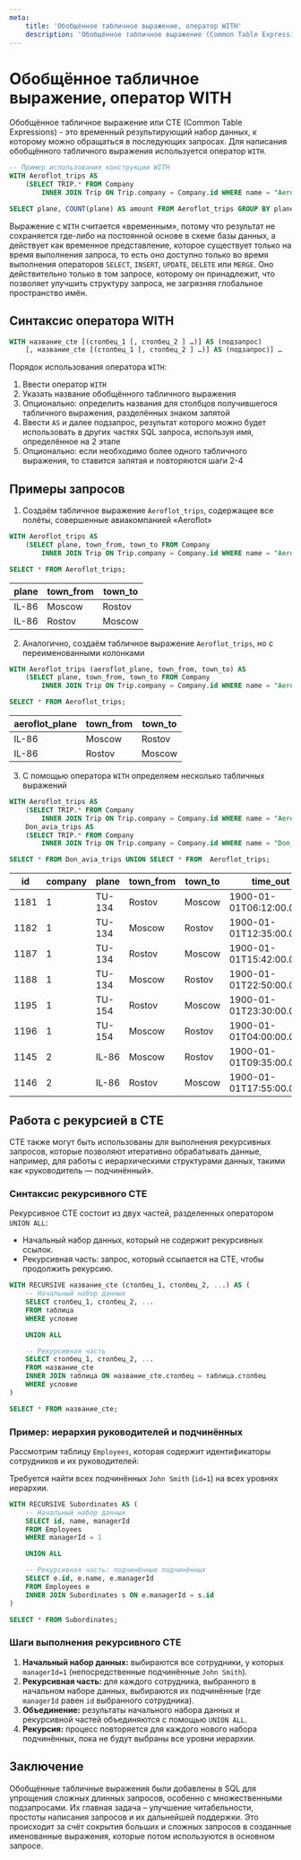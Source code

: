 ```yaml
---
meta:
    title: 'Обобщённое табличное выражение, оператор WITH'
    description: 'Обобщённое табличное выражение (Common Table Expression) в SQL. Синтаксис оператора WITH и примеры его использования.'
---
```


# Обобщённое табличное выражение, оператор WITH

Обобщённое табличное выражение или CTE (Common Table Expressions) - это временный результирующий набор данных, к которому можно обращаться в последующих запросах.
Для написания обобщённого табличного выражения используется оператор `WITH`.

```sql
-- Пример использования конструкции WITH
WITH Aeroflot_trips AS
    (SELECT TRIP.* FROM Company
        INNER JOIN Trip ON Trip.company = Company.id WHERE name = "Aeroflot")

SELECT plane, COUNT(plane) AS amount FROM Aeroflot_trips GROUP BY plane;
```

Выражение с `WITH` считается «временным», потому что результат не сохраняется где-либо на постоянной основе
в схеме базы данных, а действует как временное представление, которое существует только на время выполнения запроса,
то есть оно доступно только во время выполнения операторов `SELECT`, `INSERT`, `UPDATE`, `DELETE` или `MERGE`.
Оно действительно только в том запросе, которому он принадлежит, что позволяет улучшить структуру запроса, не загрязняя глобальное пространство имён.

## Синтаксис оператора WITH

```sql
WITH название_cte [(столбец_1 [, столбец_2 ] …)] AS (подзапрос)
    [, название_cte [(столбец_1 [, столбец_2 ] …)] AS (подзапрос)] …
```

Порядок использования оператора `WITH`:

1. Ввести оператор `WITH`
2. Указать название обобщённого табличного выражения
3. Опционально: определить названия для столбцов получившегося табличного выражения, разделённых знаком запятой
4. Ввести `AS` и далее подзапрос, результат которого можно будет использовать в других частях SQL запроса, используя имя, определённое на 2 этапе
5. Опционально: если необходимо более одного табличного выражения, то ставится запятая и повторяются шаги 2-4

## Примеры запросов

<ERD databaseName="Airo" />

1. Создаём табличное выражение `Aeroflot_trips`, содержащее все полёты, совершенные авиакомпанией «Aeroflot»

```sql
WITH Aeroflot_trips AS
    (SELECT plane, town_from, town_to FROM Company
        INNER JOIN Trip ON Trip.company = Company.id WHERE name = "Aeroflot")

SELECT * FROM Aeroflot_trips;
```

| plane | town_from | town_to |
| ----- | --------- | ------- |
| IL-86 | Moscow    | Rostov  |
| IL-86 | Rostov    | Moscow  |

2. Аналогично, создаём табличное выражение `Aeroflot_trips`, но с переименованными колонками

```sql
WITH Aeroflot_trips (aeroflot_plane, town_from, town_to) AS
    (SELECT plane, town_from, town_to FROM Company
        INNER JOIN Trip ON Trip.company = Company.id WHERE name = "Aeroflot")

SELECT * FROM Aeroflot_trips;
```

| aeroflot_plane | town_from | town_to |
| -------------- | --------- | ------- |
| IL-86          | Moscow    | Rostov  |
| IL-86          | Rostov    | Moscow  |

3. С помощью оператора `WITH` определяем несколько табличных выражений

```sql
WITH Aeroflot_trips AS
    (SELECT TRIP.* FROM Company
        INNER JOIN Trip ON Trip.company = Company.id WHERE name = "Aeroflot"),
    Don_avia_trips AS
    (SELECT TRIP.* FROM Company
        INNER JOIN Trip ON Trip.company = Company.id WHERE name = "Don_avia")

SELECT * FROM Don_avia_trips UNION SELECT * FROM  Aeroflot_trips;
```

| id   | company | plane  | town_from | town_to | time_out                 | time_in                  |
| ---- | ------- | ------ | --------- | ------- | ------------------------ | ------------------------ |
| 1181 | 1       | TU-134 | Rostov    | Moscow  | 1900-01-01T06:12:00.000Z | 1900-01-01T08:01:00.000Z |
| 1182 | 1       | TU-134 | Moscow    | Rostov  | 1900-01-01T12:35:00.000Z | 1900-01-01T14:30:00.000Z |
| 1187 | 1       | TU-134 | Rostov    | Moscow  | 1900-01-01T15:42:00.000Z | 1900-01-01T17:39:00.000Z |
| 1188 | 1       | TU-134 | Moscow    | Rostov  | 1900-01-01T22:50:00.000Z | 1900-01-02T00:48:00.000Z |
| 1195 | 1       | TU-154 | Rostov    | Moscow  | 1900-01-01T23:30:00.000Z | 1900-01-02T01:11:00.000Z |
| 1196 | 1       | TU-154 | Moscow    | Rostov  | 1900-01-01T04:00:00.000Z | 1900-01-01T05:45:00.000Z |
| 1145 | 2       | IL-86  | Moscow    | Rostov  | 1900-01-01T09:35:00.000Z | 1900-01-01T11:23:00.000Z |
| 1146 | 2       | IL-86  | Rostov    | Moscow  | 1900-01-01T17:55:00.000Z | 1900-01-01T20:01:00.000Z |

## Работа с рекурсией в CTE

CTE также могут быть использованы для выполнения рекурсивных запросов,
которые позволяют итеративно обрабатывать данные, например,
для работы с иерархическими структурами данных, такими как «руководитель — подчинённый».

### Синтаксис рекурсивного CTE

Рекурсивное CTE состоит из двух частей, разделенных оператором `UNION ALL`:

-   Начальный набор данных, который не содержит рекурсивных ссылок.
-   Рекурсивная часть: запрос, который ссылается на CTE, чтобы продолжить рекурсию.

```sql
WITH RECURSIVE название_cte (столбец_1, столбец_2, ...) AS (
    -- Начальный набор данных
    SELECT столбец_1, столбец_2, ...
    FROM таблица
    WHERE условие

    UNION ALL

    -- Рекурсивная часть
    SELECT столбец_1, столбец_2, ...
    FROM название_cte
    INNER JOIN таблица ON название_cte.столбец = таблица.столбец
    WHERE условие
)

SELECT * FROM название_cte;
```

### Пример: иерархия руководителей и подчинённых

Рассмотрим таблицу `Employees`, которая содержит идентификаторы сотрудников и их руководителей:

Требуется найти всех подчинённых `John Smith` (`id=1`) на всех уровнях иерархии.

```sql
WITH RECURSIVE Subordinates AS (
    -- Начальный набор данных
    SELECT id, name, managerId
    FROM Employees
    WHERE managerId = 1

    UNION ALL

    -- Рекурсивная часть: подчинённые подчинённых
    SELECT e.id, e.name, e.managerId
    FROM Employees e
    INNER JOIN Subordinates s ON e.managerId = s.id
)

SELECT * FROM Subordinates;
```
### Шаги выполнения рекурсивного CTE

1. **Начальный набор данных:** выбираются все сотрудники, у которых `managerId=1` (непосредственные подчинённые `John Smith`).
2. **Рекурсивная часть:** для каждого сотрудника, выбранного в начальном наборе данных, выбираются их подчинённые (где `managerId` равен `id` выбранного сотрудника).
3. **Объединение:** результаты начального набора данных и рекурсивной частей объединяются с помощью `UNION ALL`.
4. **Рекурсия:** процесс повторяется для каждого нового набора подчинённых, пока не будут выбраны все уровни иерархии.

## Заключение

Обобщённые табличные выражения были добавлены в SQL для упрощения сложных длинных запросов, особенно с множественными подзапросами. Их главная задача – улучшение читабельности,
простоты написания запросов и их дальнейшей поддержки. Это происходит за счёт сокрытия больших и сложных запросов в созданные именованные выражения, которые потом используются в основном запросе.
